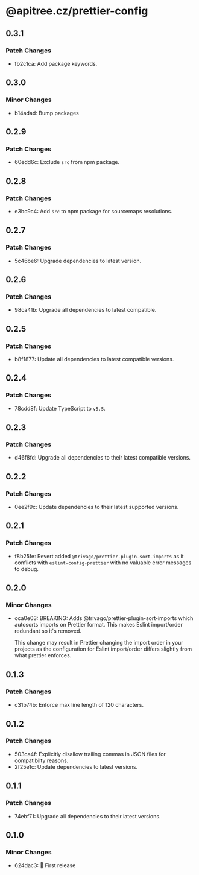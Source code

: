 # @apitree.cz/prettier-config

## 0.3.1

### Patch Changes

- fb2c1ca: Add package keywords.

## 0.3.0

### Minor Changes

- b14adad: Bump packages

## 0.2.9

### Patch Changes

- 60edd6c: Exclude `src` from npm package.

## 0.2.8

### Patch Changes

- e3bc9c4: Add `src` to npm package for sourcemaps resolutions.

## 0.2.7

### Patch Changes

- 5c46be6: Upgrade dependencies to latest version.

## 0.2.6

### Patch Changes

- 98ca41b: Upgrade all dependencies to latest compatible.

## 0.2.5

### Patch Changes

- b8f1877: Update all dependencies to latest compatible versions.

## 0.2.4

### Patch Changes

- 78cdd8f: Update TypeScript to `v5.5`.

## 0.2.3

### Patch Changes

- d46f8fd: Upgrade all dependencies to their latest compatible versions.

## 0.2.2

### Patch Changes

- 0ee2f9c: Update dependencies to their latest supported versions.

## 0.2.1

### Patch Changes

- f8b25fe: Revert added `@trivago/prettier-plugin-sort-imports` as it conflicts with `eslint-config-prettier` with no valuable error messages to debug.

## 0.2.0

### Minor Changes

- cca0e03: BREAKING: Adds @trivago/prettier-plugin-sort-imports which autosorts imports on Prettier format. This makes Eslint import/order redundant so it's removed.

  This change may result in Prettier changing the import order in your projects as the configuration for Eslint import/order differs slightly from what prettier enforces.

## 0.1.3

### Patch Changes

- c31b74b: Enforce max line length of 120 characters.

## 0.1.2

### Patch Changes

- 503ca4f: Explicitly disallow trailing commas in JSON files for compatibilty reasons.
- 2f25e1c: Update dependencies to latest versions.

## 0.1.1

### Patch Changes

- 74ebf71: Upgrade all dependencies to their latest versions.

## 0.1.0

### Minor Changes

- 624dac3: 🎉 First release
